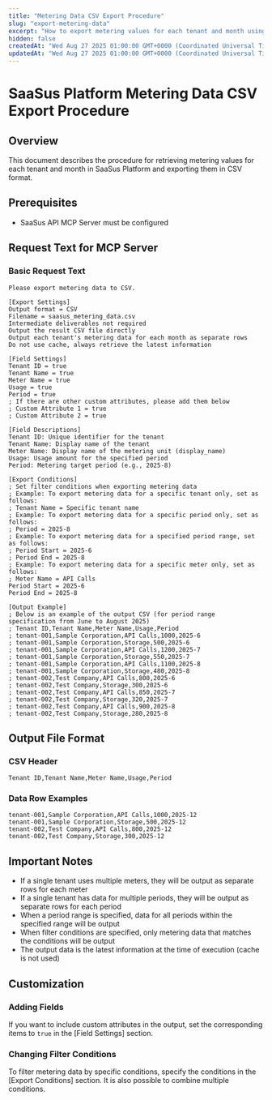 ```yaml
---
title: "Metering Data CSV Export Procedure"
slug: "export-metering-data"
excerpt: "How to export metering values for each tenant and month using MCP Server"
hidden: false
createdAt: "Wed Aug 27 2025 01:00:00 GMT+0000 (Coordinated Universal Time)"
updatedAt: "Wed Aug 27 2025 01:00:00 GMT+0000 (Coordinated Universal Time)"
---
```


# SaaSus Platform Metering Data CSV Export Procedure

## Overview
This document describes the procedure for retrieving metering values for each tenant and month in SaaSus Platform and exporting them in CSV format.

## Prerequisites
- SaaSus API MCP Server must be configured

## Request Text for MCP Server

### Basic Request Text
```
Please export metering data to CSV.

[Export Settings]
Output format = CSV
Filename = saasus_metering_data.csv
Intermediate deliverables not required
Output the result CSV file directly
Output each tenant's metering data for each month as separate rows
Do not use cache, always retrieve the latest information

[Field Settings]
Tenant ID = true
Tenant Name = true
Meter Name = true
Usage = true
Period = true
; If there are other custom attributes, please add them below
; Custom Attribute 1 = true
; Custom Attribute 2 = true

[Field Descriptions]
Tenant ID: Unique identifier for the tenant
Tenant Name: Display name of the tenant
Meter Name: Display name of the metering unit (display_name)
Usage: Usage amount for the specified period
Period: Metering target period (e.g., 2025-8)

[Export Conditions]
; Set filter conditions when exporting metering data
; Example: To export metering data for a specific tenant only, set as follows:
; Tenant Name = Specific tenant name
; Example: To export metering data for a specific period only, set as follows:
; Period = 2025-8
; Example: To export metering data for a specified period range, set as follows:
; Period Start = 2025-6
; Period End = 2025-8
; Example: To export metering data for a specific meter only, set as follows:
; Meter Name = API Calls
Period Start = 2025-6
Period End = 2025-8

[Output Example]
; Below is an example of the output CSV (for period range specification from June to August 2025)
; Tenant ID,Tenant Name,Meter Name,Usage,Period
; tenant-001,Sample Corporation,API Calls,1000,2025-6
; tenant-001,Sample Corporation,Storage,500,2025-6
; tenant-001,Sample Corporation,API Calls,1200,2025-7
; tenant-001,Sample Corporation,Storage,550,2025-7
; tenant-001,Sample Corporation,API Calls,1100,2025-8
; tenant-001,Sample Corporation,Storage,480,2025-8
; tenant-002,Test Company,API Calls,800,2025-6
; tenant-002,Test Company,Storage,300,2025-6
; tenant-002,Test Company,API Calls,850,2025-7
; tenant-002,Test Company,Storage,320,2025-7
; tenant-002,Test Company,API Calls,900,2025-8
; tenant-002,Test Company,Storage,280,2025-8
```

## Output File Format

### CSV Header
```csv
Tenant ID,Tenant Name,Meter Name,Usage,Period
```

### Data Row Examples
```csv
tenant-001,Sample Corporation,API Calls,1000,2025-12
tenant-001,Sample Corporation,Storage,500,2025-12
tenant-002,Test Company,API Calls,800,2025-12
tenant-002,Test Company,Storage,300,2025-12
```

## Important Notes

- If a single tenant uses multiple meters, they will be output as separate rows for each meter
- If a single tenant has data for multiple periods, they will be output as separate rows for each period
- When a period range is specified, data for all periods within the specified range will be output
- When filter conditions are specified, only metering data that matches the conditions will be output
- The output data is the latest information at the time of execution (cache is not used)

## Customization

### Adding Fields
If you want to include custom attributes in the output, set the corresponding items to `true` in the [Field Settings] section.

### Changing Filter Conditions
To filter metering data by specific conditions, specify the conditions in the [Export Conditions] section. It is also possible to combine multiple conditions.